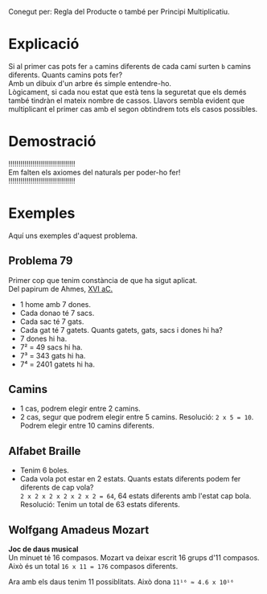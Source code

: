 Conegut per: Regla del Producte o també per Principi Multiplicatiu.
<!-- Pàgina 7 1_Combinatoria.pdf -->
Explicació
==========
Si al primer cas pots fer `a` camins diferents de cada camí surten `b` camins diferents. Quants camins pots fer?<br>
Amb un dibuix d'un arbre és simple entendre-ho.<br>
Lògicament, si cada nou estat que està tens la seguretat que els demés també tindràn el mateix nombre de cassos.
Llavors sembla evident que multiplicant el primer cas amb el segon obtindrem tots els casos possibles.

Demostració
===========
!!!!!!!!!!!!!!!!!!!!!!!!!!!!!!!!!<br>
Em falten els axiomes del naturals per poder-ho fer!<br>
!!!!!!!!!!!!!!!!!!!!!!!!!!!!!!!!!

Exemples
========
Aquí uns exemples d'aquest problema.

Problema 79
-----------
Primer cop que tenim constància de que ha sigut aplicat.<br>
Del papirum de Ahmes, [ⅩⅥ aC.](../../../../../Història/Egipci/PapiroRhind/README.md#problema-79)
- 1 home amb 7 dones.
- Cada donao té 7 sacs.
- Cada sac té 7 gats.
- Cada gat té 7 gatets.
Quants gatets, gats, sacs i dones hi ha?
- 7 dones hi ha.
- 7² = 49 sacs hi ha.
- 7³ = 343 gats hi ha.
- 7⁴ = 2401 gatets hi ha.

Camins
------
- 1 cas, podrem elegir entre 2 camins.
- 2 cas, segur que podrem elegir entre 5 camins.
Resolució: `2 x 5 = 10`. Podrem elegir entre 10 camins diferents.

Alfabet Braille
---------------
- Tenim 6 boles.
- Cada vola pot estar en 2 estats.
Quants estats diferents podem fer diferents de cap vola?<br>
`2 x 2 x 2 x 2 x 2 x 2 = 64`, 64 estats diferents amb l'estat cap bola.<br>
Resolució: Tenim un total de 63 estats diferents.

Wolfgang Amadeus Mozart
-----------------------
__Joc de daus musical__<br>
Un minuet té 16 compasos.
Mozart va deixar escrit 16 grups d'11 compasos.
Això és un total `16 x 11 = 176` compasos diferents.<br>

Ara amb els daus tenim 11 possiblitats. Això dona `11¹⁶ ≈ 4.6 x 10¹⁶`
